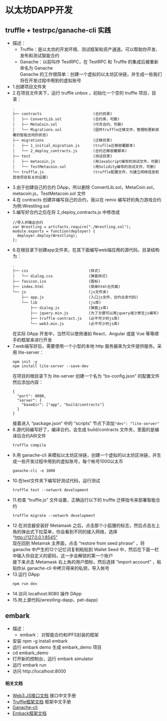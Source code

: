 # 以太坊DAPP开发
## truffle + testrpc/ganache-cli 实践
 * 描述：
   * Truffle：是以太坊的开发环境、测试框架和资产通道。可以帮助你开发、发布和测试智能合约
   * Ganache：以前叫作 TestRPC，在 TestRPC 和 Truffle 的集成后被重新命名为 Ganache  
     Ganache 的工作很简单：创建一个虚拟的以太坊区块链，并生成一些我们将在开发过程中用到的虚拟账号  
 * 1.创建项目文件夹
 * 2.在项目文件夹下，运行 truffle unbox ，初始化一个空的 truffle 项目，目录：
   ```
   .
   ├── contracts                       (合约目录)
   │   ├── ConvertLib.sol              (合约库，可删)
   │   ├── MetaCoin.sol                (代币合约，可删)
   │   └── Migrations.sol              (固件truffle迁移文件，管理和更新部署的智能合同的状态)
   ├── migrations                      (迁移目录)
   │   ├── 1_initial_migration.js      (truflle迁移部署脚本)
   │   └── 2_deploy_contracts.js       (合约迁移部署脚本)
   ├── test                            (测试目录)
   │   ├── metacoin.js                 (用JavaScript编写的测试文件，可删)
   │   └── TestMetacoin.sol            (用Solidity编写的测试文件，可删)
   └── truffle.js                      (truffle配置文件，为建立网络信息和其他项目有关的设置)
   ```
 * 3.由于创建自己的合约 DApp，所以删除 ConvertLib.sol，MetaCoin.sol，metacoin.js，TestMetacoin.sol 文件
 * 4.在 contracts 创建并编写自己的合约，我以在 remix 编写好的角力游戏合约为例:Wrestling.sol
 * 5.编写好合约之后在将 2_deploy_contracts.js 中修改成
   ```
   //导入并输出合约
   var Wrestling = artifacts.require("./Wrestling.sol");
   module.exports = function(deployer) {
     deployer.deploy(Wrestling);
   };
   ```
 * 6.在根目录下创建app文件夹，在其下面编写web端应用的源代码，目录结构为：
   ```
   .
   ├── css                           (样式)
   │   └── dialog.css                (弹窗样式)
   ├── favicon.ico                   (图标)
   ├── index.html                    (简单html也页面)
   └── js                            (js文件夹)
       ├── app.js                    (入口js文件，合约业务代码)
       └── lib                       (js库)
           ├── dialog.js             (弹窗js库)
           ├── jquery.min.js         (为了方便可以用jquery减少原生js编写)
           ├── truffle-contract.js   (必不可少的js库)
           └── web3.min.js           (必不可少的js库)
   ```
   在实际 DApp 开发中，当然可以使用诸如 React、Angular 或是 Vue 等等顺手的框架来进行开发
 * 7.web端写好后，需要使用一个小型的本地 http 服务器来为文件提供服务。采用 lite-server：
   ```
   npm init -y
   npm install lite-server --save-dev
   ```
   在项目的根目录下为 lite-server 创建一个名为 “bs-config.json” 的配置文件       
   然后添加内容：
   ```
   {
     "port": 8080,
     "server": {
       "baseDir": ["app", "build/contracts"] 
     }
   }
   ```
   接着进入 “package.json” 中的 “scripts” 节点下添加`"dev": "lite-server"`
 * 8.源代码编写好了，编译合约，会生成 build/contracts 文件夹，里面的是编译后合约ABI文件
   ```
   truffle compile
   ```
 * 9.用 ganache-cli 来模拟以太坊区块链，创建一个虚拟的以太坊区块链，并生成一些开发过程中用到的虚拟账号，每个帐号1000以太币
   ```
   ganache-cli -e 1000
   ```
 * 10.在test文件夹下编写好测试代码，运行测试
    ```
    truffle test --network development
    ```
 * 11.检查 “truffle.js” 文件设置，正确运行以下的 truffle 迁移指令来部署智能合约
   ```
   truffle migrate --network development
   ```
 * 12.在浏览器安装好 Metamask 之后，点击那个小狐狸的标志，然后点击左上角的弹出式下拉菜单，你会看到不同的接入网络，选择 “http://127.0.0.1:8545”  
   现在回到 Metamsk 主界面，点击 “restore from seed phrase” ，将 ganache 中产生的12个记忆词复制粘贴到 Wallet Seed 中，然后在下面一栏中输入你自定义的密码，这一步会解锁的第一个账户  
   接下来点击 Metamask 右上角的用户图标，然后选择 “import account” ，粘贴你从 ganache-cli 中拷贝得来的私钥，导入帐号
 * 13.运行 DApp
   ```
   npm run dev
   ```
 * 14.访问 localhost:8080 操作 DApp
 * 15.附上源代码(wrestling-dapp，pet-dapp)

## embark
 * 描述：
   * embark： 对智能合约和IPFS封装的框架 
 * 安装 npm -g install embark
 * 运行 embark demo 生成 embark_demo 项目
 * cd embark_demo
 * 打开新的控制台，运行 embark simulator
 * 运行 embark run
 * 访问 http://localhost:8000

#### 相关文档
- [Web3.JS接口文档](http://web3.tryblockchain.org/) 接口中文手册
- [Truffle框架文档](http://truffle.tryblockchain.org/) 框架中文手册
- [Ganache-cli](https://github.com/trufflesuite/ganache-cli/) 
- [Emback框架文档](https://embark.readthedocs.io/en/2.6.6/)

   